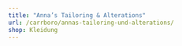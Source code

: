 ```yaml
---
title: "Anna’s Tailoring & Alterations"
url: /carrboro/annas-tailoring-und-alterations/
shop: Kleidung
---
```

